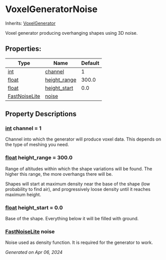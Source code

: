 # VoxelGeneratorNoise

Inherits: [VoxelGenerator](VoxelGenerator.md)

Voxel generator producing overhanging shapes using 3D noise.

## Properties: 


Type                                                                                      | Name                             | Default 
----------------------------------------------------------------------------------------- | -------------------------------- | --------
[int](https://docs.godotengine.org/en/stable/classes/class_int.html)                      | [channel](#i_channel)            | 1       
[float](https://docs.godotengine.org/en/stable/classes/class_float.html)                  | [height_range](#i_height_range)  | 300.0   
[float](https://docs.godotengine.org/en/stable/classes/class_float.html)                  | [height_start](#i_height_start)  | 0.0     
[FastNoiseLite](https://docs.godotengine.org/en/stable/classes/class_fastnoiselite.html)  | [noise](#i_noise)                |         
<p></p>

## Property Descriptions

### [int](https://docs.godotengine.org/en/stable/classes/class_int.html)<span id="i_channel"></span> **channel** = 1

Channel into which the generator will produce voxel data. This depends on the type of meshing you need.

### [float](https://docs.godotengine.org/en/stable/classes/class_float.html)<span id="i_height_range"></span> **height_range** = 300.0

Range of altitudes within which the shape variations will be found. The higher this range, the more overhangs there will be.

Shapes will start at maximum density near the base of the shape (low probability to find air), and progressively loose density until it reaches maximum height.

### [float](https://docs.godotengine.org/en/stable/classes/class_float.html)<span id="i_height_start"></span> **height_start** = 0.0

Base of the shape. Everything below it will be filled with ground.

### [FastNoiseLite](https://docs.godotengine.org/en/stable/classes/class_fastnoiselite.html)<span id="i_noise"></span> **noise**

Noise used as density function. It is required for the generator to work.

_Generated on Apr 06, 2024_
